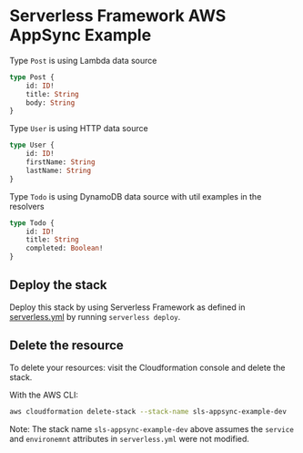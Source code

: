 # Serverless Framework AWS AppSync Example

Type `Post` is using Lambda data source

```graphql
type Post {
	id: ID!
	title: String
	body: String
}
```

Type `User` is using HTTP data source

```graphql
type User {
	id: ID!
	firstName: String
	lastName: String
}
```

Type `Todo` is using DynamoDB data source with util examples in the resolvers

```graphql
type Todo {
	id: ID!
	title: String
	completed: Boolean!
}
```

## Deploy the stack

Deploy this stack by using Serverless Framework as defined in [serverless.yml](./serverless.yml) by running `serverless deploy`.

## Delete the resource

To delete your resources: visit the Cloudformation console and delete the stack.

With the AWS CLI:

```sh
aws cloudformation delete-stack --stack-name sls-appsync-example-dev
```

Note: The stack name `sls-appsync-example-dev` above assumes the `service` and `environemnt` attributes in `serverless.yml` were not modified.
